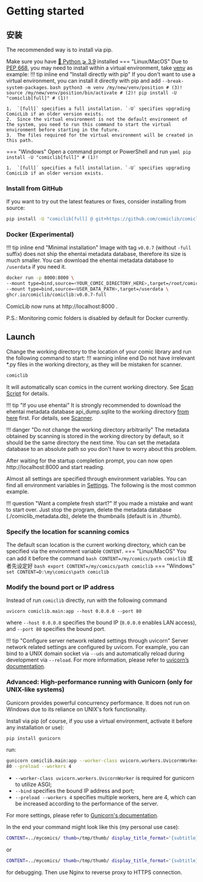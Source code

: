 # Getting started

## 安装

The recommended way is to install via pip.

Make sure you have [🐍 Python ⩾ 3.9](https://www.python.org/downloads/) installed
=== "Linux/MacOS"
    Due to [PEP 668](https://peps.python.org/pep-0668/), you may need to install within a virtual environment, take [venv](https://docs.python.org/zh-cn/3/library/venv.html) as example:
    !!! tip inline end "Install directly with pip"
        If you don't want to use a virtual environment, you can install it directly with pip and add `--break-system-packages`.
    ``` bash
    python3 -m venv /my/new/venv/position # (3)!
    source /my/new/venv/position/bin/activate # (2)!
    pip install -U "comiclib[full]" # (1)!
    ```
    
    1.  `[full]` specifies a full installation. `-U` specifies upgrading ComicLib if an older version exists.
    2.  Since the virtual environment is not the default environment of the system, you need to run this command to start the virtual environment before starting in the future.
    3.  The files required for the virtual environment will be created in this path.

=== "Windows"
    Open a command prompt or PowerShell and run
    ``` yaml
    pip install -U "comiclib[full]" # (1)!
    ```
    
    1.  `[full]` specifies a full installation. `-U` specifies upgrading ComicLib if an older version exists.

### Install from GitHub

If you want to try out the latest features or fixes, consider installing from source:
``` bash
pip install -U "comiclib[full] @ git+https://github.com/comiclib/comiclib.git"
```

### Docker (Experimental)

!!! tip inline end "Minimal installation"
    Image with tag `v0.0.7` (without `-full` suffix) does not ship the ehentai metadata database, therefore its size is much smaller. You can download the ehentai metadata database to `/userdata` if you need it.

``` bash
docker run -p 8000:8000 \
--mount type=bind,source=<YOUR_COMIC_DIRECTORY_HERE>,target=/root/comiclib \
--mount type=bind,source=<USER_DATA_PATH>,target=/userdata \
ghcr.io/comiclib/comiclib:v0.0.7-full
```
ComicLib now runs at http://localhost:8000 .

P.S.: Monitoring comic folders is disabled by default for Docker currently.


## Launch

Change the working directory to the location of your comic library and run the following command to start:
!!! warning inline end
    Do not have irrelevant *.py files in the working directory, as they will be mistaken for scanner.
``` bash
comiclib
```
It will automatically scan comics in the current working directory. See [Scan Script](scanner.md) for details.

!!! tip "If you use ehentai"
    It is strongly recommended to download the ehentai metadata database api_dump.sqlite to the working directory [from here](https://sukebei.nyaa.si/user/gipaf23445) first. For details, see [Scanner](scanner.md#30-importehdbpy).

!!! danger "Do not change the working directory arbitrarily"
    The metadata obtained by scanning is stored in the working directory by default, so it should be the same directory the next time.
    You can set the metadata database to an absolute path so you don't have to worry about this problem.

After waiting for the startup completion prompt, you can now open http://localhost:8000 and start reading.

Almost all settings are specified through environment variables. You can find all environment variables in [Settings](settings.md). The following is the most common example.

!!! question "Want a complete fresh start?"
    If you made a mistake and want to start over.
    Just stop the program, delete the metadata database (./comiclib_metadata.db), delete the thumbnails (default is in ./thumb).

### Specify the location for scanning comics

The default scan location is the current working directory, which can be specified via the environment variable `CONTENT`.
=== "Linux/MacOS"
    You can add it before the command
    ``` bash
    CONTENT=/my/comics/path comiclib
    ```
    或者先设定好
    ``` bash
    export CONTENT=/my/comics/path
    comiclib
    ```
=== "Windows"
    ```
    set CONTENT=D:\my\comics\path
    comiclib
    ```

### Modify the bound port or IP address

Instead of run `comiclib` directly, run with the following command
```
uvicorn comiclib.main:app --host 0.0.0.0 --port 80
```
where `--host 0.0.0.0` specifies the bound IP (`0.0.0.0` enables LAN access), and `--port 80` specifies the bound port.

!!! tip "Configure server network related settings through uvicorn"
    Server network related settings are configured by uvicorn.
    For example, you can bind to a UNIX domain socket via `--uds` and automatically reload during development via `--reload`.
    For more information, please refer to [uvicorn’s documentation](https://www.uvicorn.org).

### Advanced: High-performance running with Gunicorn (only for UNIX-like systems)

Gunicorn provides powerful concurrency performance. It does not run on Windows due to its reliance on UNIX's fork functionality.

Install via pip (of course, if you use a virtual environment, activate it before any installation or use):
``` bash
pip install gunicorn
```
run:
``` bash
gunicorn comiclib.main:app --worker-class uvicorn.workers.UvicornWorker --bind 0.0.0.0:
80 --preload --workers 4
```

* `--worker-class uvicorn.workers.UvicornWorker` is required for gunicorn to utilize ASGI;
* `--bind` specifies the bound IP address and port;
* `--preload --workers 4` specifies multiple workers, here are 4, which can be increased according to the performance of the server.

For more settings, please refer to [Gunicorn's documentation](https://docs.gunicorn.org/en/stable/settings.html).

In the end your command might look like this (my personal use case):
``` bash
CONTENT=../mycomics/ thumb=/tmp/thumb/ display_title_format='{subtitle}\n{title}\n{path}' gunicorn comiclib.main:app --worker-class uvicorn.workers.UvicornWorker --bind unix:/tmp/comiclib.sock --preload --workers 4
```
or
``` bash
CONTENT=../mycomics/ thumb=/tmp/thumb/ display_title_format='{subtitle}\n{title}\n{path}' uvicorn comiclib.main:app --uds /tmp/comiclib.sock --reload --log-level trace
```
for debugging.
Then use Nginx to reverse proxy to HTTPS connection.
